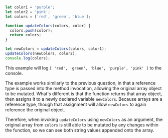 ```js
let color1 = 'purple';
let color2 = 'pink';
let colors = ['red', 'green', 'blue'];

function updateColors(colors, color) {
  colors.push(color);
  return colors;
}

let newColors = updateColors(colors, color1);
updateColors(newColors, color2);
console.log(colors);
```

This example will log `[ 'red', 'green', 'blue', 'purple', 'pink' ]` to the console.

The example works similarly to the previous question, in that a reference type is passed into the method invocation, allowing the original array object to be mutated. What's different is that the function returns that array object, then assigns it to a newly declared variable `newColors`. Because arrays are a reference type, though that assignment will allow `newColors` to again reference the original object.

Therefore, when invoking `updateColors` using `newColors` as an argument, the original array from `colors` is still able to be mutated by any changes within the function, so we can see both string values appended onto the array.